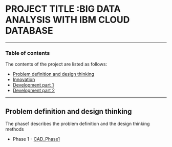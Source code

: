 # PROJECT TITLE :BIG DATA ANALYSIS WITH IBM CLOUD DATABASE

---

### Table of contents
The contents of the project are listed as follows:

- [Problem definition and design thinking](#problem-definition-and-design-thinking)
- [Innovation](#innovation)
- [Development part 1](#development-part-1)
- [Development part 2](#development-part-2)

---

## Problem definition and design thinking
The phase1 describes the problem definition and the design thinking methods
- Phase 1 - [CAD_Phase1]()
